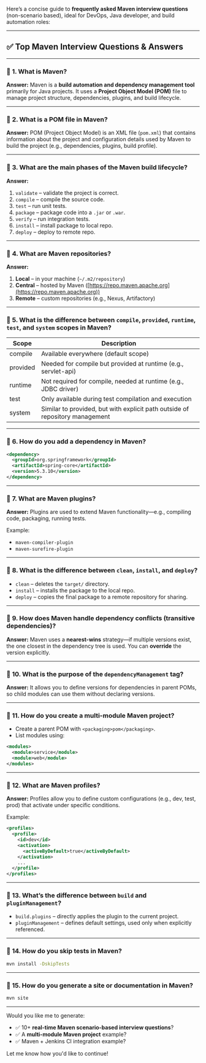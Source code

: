 Here’s a concise guide to **frequently asked Maven interview questions** (non-scenario based), ideal for DevOps, Java developer, and build automation roles:

---

## ✅ **Top Maven Interview Questions & Answers**

---

### 🔹 **1. What is Maven?**

**Answer:**
Maven is a **build automation and dependency management tool** primarily for Java projects. It uses a **Project Object Model (POM)** file to manage project structure, dependencies, plugins, and build lifecycle.

---

### 🔹 **2. What is a POM file in Maven?**

**Answer:**
POM (Project Object Model) is an XML file (`pom.xml`) that contains information about the project and configuration details used by Maven to build the project (e.g., dependencies, plugins, build profile).

---

### 🔹 **3. What are the main phases of the Maven build lifecycle?**

**Answer:**

1. `validate` – validate the project is correct.
2. `compile` – compile the source code.
3. `test` – run unit tests.
4. `package` – package code into a `.jar` or `.war`.
5. `verify` – run integration tests.
6. `install` – install package to local repo.
7. `deploy` – deploy to remote repo.

---

### 🔹 **4. What are Maven repositories?**

**Answer:**

1. **Local** – in your machine (`~/.m2/repository`)
2. **Central** – hosted by Maven ([https://repo.maven.apache.org](https://repo.maven.apache.org))
3. **Remote** – custom repositories (e.g., Nexus, Artifactory)

---

### 🔹 **5. What is the difference between `compile`, `provided`, `runtime`, `test`, and `system` scopes in Maven?**

| Scope    | Description                                                                  |
| -------- | ---------------------------------------------------------------------------- |
| compile  | Available everywhere (default scope)                                         |
| provided | Needed for compile but provided at runtime (e.g., servlet-api)               |
| runtime  | Not required for compile, needed at runtime (e.g., JDBC driver)              |
| test     | Only available during test compilation and execution                         |
| system   | Similar to provided, but with explicit path outside of repository management |

---

### 🔹 **6. How do you add a dependency in Maven?**

```xml
<dependency>
  <groupId>org.springframework</groupId>
  <artifactId>spring-core</artifactId>
  <version>5.3.10</version>
</dependency>
```

---

### 🔹 **7. What are Maven plugins?**

**Answer:**
Plugins are used to extend Maven functionality—e.g., compiling code, packaging, running tests.

Example:

* `maven-compiler-plugin`
* `maven-surefire-plugin`

---

### 🔹 **8. What is the difference between `clean`, `install`, and `deploy`?**

* `clean` – deletes the `target/` directory.
* `install` – installs the package to the local repo.
* `deploy` – copies the final package to a remote repository for sharing.

---

### 🔹 **9. How does Maven handle dependency conflicts (transitive dependencies)?**

**Answer:**
Maven uses a **nearest-wins** strategy—if multiple versions exist, the one closest in the dependency tree is used. You can **override** the version explicitly.

---

### 🔹 **10. What is the purpose of the `dependencyManagement` tag?**

**Answer:**
It allows you to define versions for dependencies in parent POMs, so child modules can use them without declaring versions.

---

### 🔹 **11. How do you create a multi-module Maven project?**

* Create a parent POM with `<packaging>pom</packaging>`.
* List modules using:

```xml
<modules>
  <module>service</module>
  <module>web</module>
</modules>
```

---

### 🔹 **12. What are Maven profiles?**

**Answer:**
Profiles allow you to define custom configurations (e.g., dev, test, prod) that activate under specific conditions.

Example:

```xml
<profiles>
  <profile>
    <id>dev</id>
    <activation>
      <activeByDefault>true</activeByDefault>
    </activation>
    ...
  </profile>
</profiles>
```

---

### 🔹 **13. What’s the difference between `build` and `pluginManagement`?**

* `build.plugins` – directly applies the plugin to the current project.
* `pluginManagement` – defines default settings, used only when explicitly referenced.

---

### 🔹 **14. How do you skip tests in Maven?**

```bash
mvn install -DskipTests
```

---

### 🔹 **15. How do you generate a site or documentation in Maven?**

```bash
mvn site
```

---

Would you like me to generate:

* ✅ 10+ **real-time Maven scenario-based interview questions**?
* ✅ A **multi-module Maven project** example?
* ✅ Maven + Jenkins CI integration example?

Let me know how you'd like to continue!
